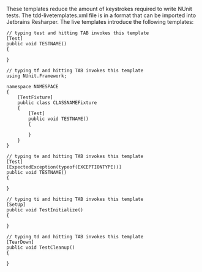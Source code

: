 These templates reduce the amount of keystrokes required to write NUnit tests. The tdd-livetemplates.xml file is in a format that can be imported into Jetbrains Resharper. The live templates introduce the following templates:

    // typing test and hitting TAB invokes this template
    [Test]
    public void TESTNAME()
    {

    }

    // typing tf and hitting TAB invokes this template
    using NUnit.Framework;

    namespace NAMESPACE
    {
        [TestFixture]
        public class CLASSNAMEFixture
        {
            [Test]
            public void TESTNAME()
            {
        
            }
        }
    }

    // typing te and hitting TAB invokes this template
    [Test]
    [ExpectedException(typeof(EXCEPTIONTYPE))]
    public void TESTNAME()
    {

    }

    // typing ti and hitting TAB invokes this template
    [SetUp]
    public void TestInitialize()
    {

    }

    // typing td and hitting TAB invokes this template    
    [TearDown]
    public void TestCleanup()
    {

    }